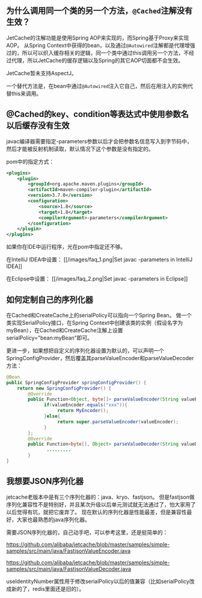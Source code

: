 ## 为什么调用同一个类的另一个方法，```@Cached```注解没有生效？
JetCache的注解功能是使用Spring AOP来实现的，而Spring基于Proxy来实现AOP。
从Spring Context中获得的bean，以及通过```@Autowired```注解都是代理增强过的，所以可以织入缓存相关的逻辑，同一个类中通过this调用另一个方法，不经过代理，所以JetCache的缓存逻辑以及Spring的其它AOP切面都不会生效。

JetCache暂未支持AspectJ。

一个替代方法是，在bean中通过```@Autowired```注入它自己，然后在用注入的实例代替this来调用。

## @Cached的key、condition等表达式中使用参数名以后缓存没有生效
javac编译器需要指定-parameters参数以后才会把参数名信息写入到字节码中，然后才能被反射机制读取，默认情况下这个参数是没有指定的。

pom中的指定方式：
```xml
<plugins>
    <plugin>
        <groupId>org.apache.maven.plugins</groupId>
        <artifactId>maven-compiler-plugin</artifactId>
        <version>3.7.0</version>
        <configuration>
            <source>1.8</source>
            <target>1.8</target>
            <compilerArgument>-parameters</compilerArgument>
        </configuration>
    </plugin>
</plugins>
```
如果你在IDE中运行程序，光在pom中指定还不够。

在IntelliJ IDEA中设置：
[[/images/faq_1.png|Set javac -parameters in IntelliJ IDEA]]

在Eclipse中设置：
[[/images/faq_2.png|Set javac -parameters in Eclipse]]

## 如何定制自己的序列化器
在Cached和CreateCache上的serialPolicy可以指向一个Spring Bean。
做一个类实现SerialPolicy接口，在Spring Context中创建该类的实例（假设名字为myBean），在Cached和CreateCache注解上设置serialPolicy="bean:myBean"即可。

更进一步，如果想把自定义的序列化器设置为默认的，可以声明一个SpringConfigProvider，然后覆盖其parseValueEncoder和parseValueDecoder方法：
```java
@Bean
public SpringConfigProvider springConfigProvider() {
    return new SpringConfigProvider() {
        @Override
        public Function<Object, byte[]> parseValueEncoder(String valueEncoder) {
              if(valueEncoder.equals("xxx")){
                   return MyEncoder();
              }else{
                   return super.parseValueEncoder(valueEncoder);
              }
        };
        @Override
        public Function<byte[], Object> parseValueDecoder(String valueDecoder) {
               .........
        }
}
```

## 我想要JSON序列化器
jetcache老版本中是有三个序列化器的：java、kryo、fastjson。
但是fastjson做序列化兼容性不是特别好，并且某次升级以后单元测试就无法通过了，怕大家用了以后觉得有坑，就把它废弃了。
现在默认的序列化器是性能最差，但是兼容性最好，大家也最熟悉的java序列化器。

需要JSON序列化器的，自己动手吧，可以参考这里，还是挺简单的：

https://github.com/alibaba/jetcache/blob/master/samples/simple-samples/src/main/java/FastjsonValueEncoder.java

https://github.com/alibaba/jetcache/blob/master/samples/simple-samples/src/main/java/FastjsonValueDecoder.java

useIdentityNumber属性用于修改serialPolicy以后的值兼容（比如serialPolicy改成新的了，redis里面还是旧的）。
